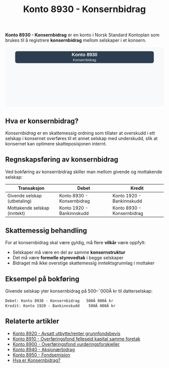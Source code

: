 ﻿---
title: "Konto 8930 - Konsernbidrag"
seoTitle: "8930-konsernbidrag"
description: '**Konto 8930 - Konsernbidrag** er en konto i Norsk Standard Kontoplan som brukes til å registrere **konsernbidrag** mellom selskaper i et konsern.'
---

**Konto 8930 - Konsernbidrag** er en konto i Norsk Standard Kontoplan som brukes til å registrere **konsernbidrag** mellom selskaper i et konsern.

![Illustrasjon av konto 8930 konsernbidrag](8930-konsernbidrag-image.svg)

## Hva er konsernbidrag?

*Konsernbidrag* er en skattemessig ordning som tillater at overskudd i ett selskap i konsernet overføres til et annet selskap med underskudd, slik at konsernet kan optimere skatteposisjonen internt.

## Regnskapsføring av konsernbidrag

Ved bokføring av konsernbidrag skiller man mellom givende og mottakende selskap:

| Transaksjon                        | Debet                                     | Kredit                                  |
|------------------------------------|-------------------------------------------|-----------------------------------------|
| Givende selskap (utbetaling)       | Konto 8930 - Konsernbidrag                | Konto 1920 - Bankinnskudd               |
| Mottakende selskap (inntekt)       | Konto 1920 - Bankinnskudd                 | Konto 8930 - Konsernbidrag              |

## Skattemessig behandling

For at konsernbidrag skal være gyldig, må flere **vilkår** være oppfylt:

* Selskaper må være en del av samme **konsernstruktur**
* Det må være **formelle styrevedtak** i begge selskaper
* Bidraget må ikke overstige skattemessig inntektsgrunnlag i mottaker

## Eksempel på bokføring

Givende selskap yter konsernbidrag på 500–¯000Â kr til datterselskap:

```plaintext
Debet: Konto 8930 - Konsernbidrag   500Â 000Â kr
Kredit: Konto 1920 - Bankinnskudd    500Â 000Â kr
```

## Relaterte artikler

* [Konto 8920 - Avsatt utbytte/renter grunnfondsbevis](/blogs/kontoplan/8920-avsatt-utbytte-renter-grunnfondsbevis "Konto 8920 - Avsatt utbytte/renter grunnfondsbevis: Avsetning av utbytte og renter på grunnfondsbevis")
* [Konto 8910 - Overføringsfond felleseid kapital samme foretak](/blogs/kontoplan/8910-overforingsfond-felleseid-kapital-samme-foretak "Konto 8910 - Overføringsfond felleseid kapital samme foretak: Intern overføring av kapital")
* [Konto 8900 - Overføringsfond vurderingsforskjeller](/blogs/kontoplan/8900-overforingsfond-vurderingsforskjeller "Konto 8900 - Overføringsfond vurderingsforskjeller: Overføring av vurderingsreserver til resultatregnskapet")
* [Konto 8940 - Aksjonærbidrag](/blogs/kontoplan/8940-aksjonaerbidrag "Konto 8940 - Aksjonærbidrag: Aksjonærbidrag mellom selskap og aksjonær")
* [Konto 8950 - Fondsemisjon](/blogs/kontoplan/8950-fondsemisjon "Konto 8950 - Fondsemisjon: Fondsemisjon i Norsk Standard Kontoplan")
* [Hva er Konsernbidrag?](/blogs/regnskap/hva-er-konsernbidrag "Hva er Konsernbidrag? Komplett Guide til Konsernbidrag i Norge")






